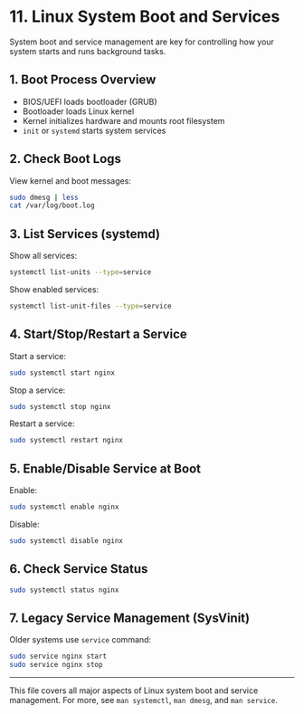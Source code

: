 
# 11. Linux System Boot and Services

System boot and service management are key for controlling how your system starts and runs background tasks.

## 1. Boot Process Overview
- BIOS/UEFI loads bootloader (GRUB)
- Bootloader loads Linux kernel
- Kernel initializes hardware and mounts root filesystem
- `init` or `systemd` starts system services

## 2. Check Boot Logs
View kernel and boot messages:
```bash
sudo dmesg | less
cat /var/log/boot.log
```

## 3. List Services (systemd)
Show all services:
```bash
systemctl list-units --type=service
```
Show enabled services:
```bash
systemctl list-unit-files --type=service
```

## 4. Start/Stop/Restart a Service
Start a service:
```bash
sudo systemctl start nginx
```
Stop a service:
```bash
sudo systemctl stop nginx
```
Restart a service:
```bash
sudo systemctl restart nginx
```

## 5. Enable/Disable Service at Boot
Enable:
```bash
sudo systemctl enable nginx
```
Disable:
```bash
sudo systemctl disable nginx
```

## 6. Check Service Status
```bash
sudo systemctl status nginx
```

## 7. Legacy Service Management (SysVinit)
Older systems use `service` command:
```bash
sudo service nginx start
sudo service nginx stop
```

---

This file covers all major aspects of Linux system boot and service management. For more, see `man systemctl`, `man dmesg`, and `man service`.
